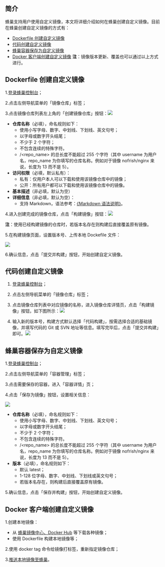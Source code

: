 ## 简介

蜂巢支持用户使用自定义镜像，本文将详细介绍如何在蜂巢创建自定义镜像。目前在蜂巢创建自定义镜像的方式有：

* [Dockerfile 创建自定义镜像](https://github.com/cloudcomb-help/md/blob/master/%E5%AE%B9%E5%99%A8%E6%9C%8D%E5%8A%A1/%E9%95%9C%E5%83%8F%E4%BB%93%E5%BA%93/%E4%BD%BF%E7%94%A8%E6%8C%87%E5%8D%97/%E5%88%9B%E5%BB%BA%E8%87%AA%E5%AE%9A%E4%B9%89%E9%95%9C%E5%83%8F.md)
* [代码创建自定义镜像](https://github.com/cloudcomb-help/md/blob/master/%E5%AE%B9%E5%99%A8%E6%9C%8D%E5%8A%A1/%E9%95%9C%E5%83%8F%E4%BB%93%E5%BA%93/%E4%BD%BF%E7%94%A8%E6%8C%87%E5%8D%97/%E5%88%9B%E5%BB%BA%E8%87%AA%E5%AE%9A%E4%B9%89%E9%95%9C%E5%83%8F.md)
* [蜂巢容器保存为自定义镜像](https://github.com/cloudcomb-help/md/blob/master/%E5%AE%B9%E5%99%A8%E6%9C%8D%E5%8A%A1/%E9%95%9C%E5%83%8F%E4%BB%93%E5%BA%93/%E4%BD%BF%E7%94%A8%E6%8C%87%E5%8D%97/%E5%88%9B%E5%BB%BA%E8%87%AA%E5%AE%9A%E4%B9%89%E9%95%9C%E5%83%8F.md)
* [Docker 客户端创建自定义镜像](https://github.com/cloudcomb-help/md/blob/master/%E5%AE%B9%E5%99%A8%E6%9C%8D%E5%8A%A1/%E9%95%9C%E5%83%8F%E4%BB%93%E5%BA%93/%E4%BD%BF%E7%94%A8%E6%8C%87%E5%8D%97/%E5%88%9B%E5%BB%BA%E8%87%AA%E5%AE%9A%E4%B9%89%E9%95%9C%E5%83%8F.md)
**注**：镜像版本更新、覆盖也可以通过以上方式进行。

## Dockerfile 创建自定义镜像

1.[登录蜂巢控制台](https://c.163.com/dashboard#/m/overview/)；

2.点击左侧导航菜单的「镜像仓库」标签；

3.点击镜像仓库列表左上角的「创建镜像仓库」按钮：![](../image/创建自定义镜像-创建镜像仓库.png)

* **仓库名称**（必填），命名规则如下：
  * 使用小写字母、数字、中划线、下划线、英文句号；
  * 以字母或数字开头结尾；
  * 不少于 2 个字符；
  * 不包含连续的特殊字符。
  * <username>/<repo_name> 的总长度不能超过 255 个字符（其中 username 为用户名，repo_name 为你填写的仓库名称。例如对于镜像 nofrish/nginx 来说，长度为 13 而不是 5）。
* **访问权限**（必填，默认私有）：
  * 私有：仅用户本人可以下载和使用该镜像仓库中的镜像；
  * 公开：所有用户都可以下载和使用该镜像仓库中的镜像。
* **基本描述**（非必填，默认为空）
* **详细信息**（非必填，默认为空）：
  * 支持 Markdown，语法参考：[《Markdown 语法说明》](http://www.appinn.com/markdown/)。

4.进入创建完成的镜像仓库，点击「构建镜像」按钮：![](../image/创建自定义镜像-构建镜像.png)

**注**：使用已经构建镜像的仓库时，若版本名存在则构建后直接覆盖原有镜像。

5.在构建镜像页面，设置版本号、上传本地 Dockefile 文件：

![](../image/创建自定义镜像-提交并创建镜像.png)

6.确认信息，点击「提交并构建」按钮，开始创建自定义镜像。

## 代码创建自定义镜像

1.  [登录蜂巢控制台](https://c.163.com/dashboard#/m/overview/)；

2.  点击左侧导航菜单的「镜像仓库」标签；

3.  点击镜像仓库列表中对应镜像的名称，进入镜像仓库详情页，点击「构建镜像」按钮，如下图所示：![](../image/代码自定义镜像_镜像详情.png)

4.  输入新的版本号，构建方式默认选择「代码构建」，按需选择合适的基础镜像，并填写代码的 Git 或 SVN 地址等信息。填写完毕后，点击「提交并构建」即可。![](../image/代码自定义镜像_构建镜像.png)

## 蜂巢容器保存为自定义镜像

1.[登录蜂巢控制台](https://c.163.com/dashboard#/m/overview/)；

2.点击左侧导航菜单的「容器管理」标签；

3.点击需要保存的容器，进入「容器详情」页；

4.点击「保存为镜像」按钮，设置相关信息：

![](../image/创建自定义镜像-容器保存为镜像.png)

* **仓库名称**（必填），命名规则如下：
  * 使用小写字母、数字、中划线、下划线、英文句号；
  * 以字母或数字开头结尾；
  * 不少于 2 个字符；
  * 不包含连续的特殊字符。
  * <username>/<repo_name> 的总长度不能超过 255 个字符（其中 username 为用户名，repo_name 为你填写的仓库名称。例如对于镜像 nofrish/nginx 来说，长度为 13 而不是 5）。
* **版本**（必填），命名规则如下：
  * 默认 latest；
  * 1-128 位字母、数字、中划线、下划线或英文句号；
  * 若版本名存在，则构建后直接覆盖原有镜像。

5.确认信息，点击「保存并构建」按钮，开始创建自定义镜像。

## Docker 客户端创建自定义镜像

1.创建本地镜像：

* 从 [蜂巢镜像中心、Docker Hub](https://c.163.com/hub#/m/home/) 等下载各种镜像；
* 使用 Dockerfile 构建本地镜像等；

2.使用 docker tag 命令给镜像打标签，重新指定镜像仓库；

3.[推送本地镜像至蜂巢](https://github.com/cloudcomb-help/md/blob/master/%E5%AE%B9%E5%99%A8%E6%9C%8D%E5%8A%A1/%E9%95%9C%E5%83%8F%E4%BB%93%E5%BA%93/%E4%BD%BF%E7%94%A8%E6%8C%87%E5%8D%97/%E6%8E%A8%E9%80%81%E6%9C%AC%E5%9C%B0%E9%95%9C%E5%83%8F.md)。
































